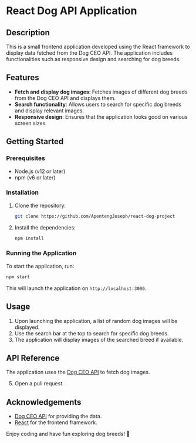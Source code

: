 # React Dog API Application

## Description

This is a small frontend application developed using the React framework to display data fetched from the Dog CEO API. The application includes functionalities such as responsive design and searching for dog breeds.

## Features

- **Fetch and display dog images**: Fetches images of different dog breeds from the Dog CEO API and displays them.
- **Search functionality**: Allows users to search for specific dog breeds and display relevant images.
- **Responsive design**: Ensures that the application looks good on various screen sizes.

## Getting Started

### Prerequisites

- Node.js (v12 or later)
- npm (v6 or later)

### Installation

1. Clone the repository:
   ```sh
   git clone https://github.com/ApentengJoseph/react-dog-project
   ```
2. Install the dependencies:
   ```sh
   npm install
   ```

### Running the Application

To start the application, run:
```sh
npm start
```
This will launch the application on `http://localhost:3000`.

## Usage

1. Upon launching the application, a list of random dog images will be displayed.
2. Use the search bar at the top to search for specific dog breeds.
3. The application will display images of the searched breed if available.

## API Reference

The application uses the [Dog CEO API](https://dog.ceo/dog-api/documentation/) to fetch dog images.

5. Open a pull request.

## Acknowledgements

- [Dog CEO API](https://dog.ceo/dog-api/documentation/) for providing the data.
- [React](https://reactjs.org/) for the frontend framework.

Enjoy coding and have fun exploring dog breeds! 🐶

